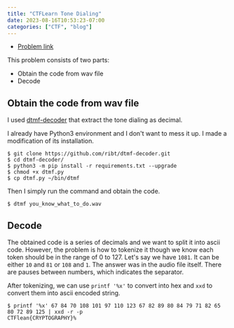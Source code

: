```yaml
---
title: "CTFLearn Tone Dialing"
date: 2023-08-16T10:53:23-07:00
categories: ["CTF", "blog"]
---
```


- [Problem link](https://ctflearn.com/challenge/889)

This problem consists of two parts:
- Obtain the code from wav file
- Decode

## Obtain the code from wav file

I used [dtmf-decoder](https://github.com/ribt/dtmf-decoder) that extract the tone dialing as decimal.

I already have Python3 environment and I don't want to mess it up.
I made a modification of its installation.

```
$ git clone https://github.com/ribt/dtmf-decoder.git
$ cd dtmf-decoder/
$ python3 -m pip install -r requirements.txt --upgrade
$ chmod +x dtmf.py
$ cp dtmf.py ~/bin/dtmf
```

Then I simply run the command and obtain the code.
```
$ dtmf you_know_what_to_do.wav
```

## Decode

The obtained code is a series of decimals and we want to split it into ascii
code. However, the problem is how to tokenize it though we know each token
should be in the range of 0 to 127. Let's say we have `1081`. It can be either
`10` and `81` or `108` and `1`. The answer was in the audio file itself. There
are pauses between numbers, which indicates the separator.

After tokenizing, we can use `printf '%x'` to convert into hex and `xxd` to
convert them into ascii encoded string.

```
$ printf '%x' 67 84 70 108 101 97 110 123 67 82 89 80 84 79 71 82 65 80 72 89 125 | xxd -r -p
CTFlean{CRYPTOGRAPHY}%
```

